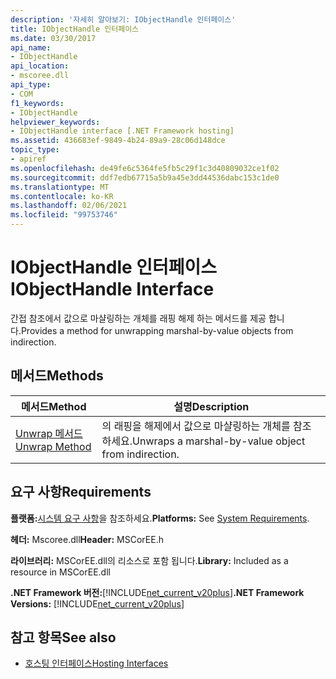```yaml
---
description: '자세히 알아보기: IObjectHandle 인터페이스'
title: IObjectHandle 인터페이스
ms.date: 03/30/2017
api_name:
- IObjectHandle
api_location:
- mscoree.dll
api_type:
- COM
f1_keywords:
- IObjectHandle
helpviewer_keywords:
- IObjectHandle interface [.NET Framework hosting]
ms.assetid: 436683ef-9849-4b24-89a9-28c06d148dce
topic_type:
- apiref
ms.openlocfilehash: de49fe6c5364fe5fb5c29f1c3d40809032ce1f02
ms.sourcegitcommit: ddf7edb67715a5b9a45e3dd44536dabc153c1de0
ms.translationtype: MT
ms.contentlocale: ko-KR
ms.lasthandoff: 02/06/2021
ms.locfileid: "99753746"
---
```

# <a name="iobjecthandle-interface"></a><span data-ttu-id="167c0-103">IObjectHandle 인터페이스</span><span class="sxs-lookup"><span data-stu-id="167c0-103">IObjectHandle Interface</span></span>

<span data-ttu-id="167c0-104">간접 참조에서 값으로 마샬링하는 개체를 래핑 해제 하는 메서드를 제공 합니다.</span><span class="sxs-lookup"><span data-stu-id="167c0-104">Provides a method for unwrapping marshal-by-value objects from indirection.</span></span>  
  
## <a name="methods"></a><span data-ttu-id="167c0-105">메서드</span><span class="sxs-lookup"><span data-stu-id="167c0-105">Methods</span></span>  
  
|<span data-ttu-id="167c0-106">메서드</span><span class="sxs-lookup"><span data-stu-id="167c0-106">Method</span></span>|<span data-ttu-id="167c0-107">설명</span><span class="sxs-lookup"><span data-stu-id="167c0-107">Description</span></span>|  
|------------|-----------------|  
|[<span data-ttu-id="167c0-108">Unwrap 메서드</span><span class="sxs-lookup"><span data-stu-id="167c0-108">Unwrap Method</span></span>](iobjecthandle-unwrap-method.md)|<span data-ttu-id="167c0-109">의 래핑을 해제에서 값으로 마샬링하는 개체를 참조 하세요.</span><span class="sxs-lookup"><span data-stu-id="167c0-109">Unwraps a marshal-by-value object from indirection.</span></span>|  
  
## <a name="requirements"></a><span data-ttu-id="167c0-110">요구 사항</span><span class="sxs-lookup"><span data-stu-id="167c0-110">Requirements</span></span>  

 <span data-ttu-id="167c0-111">**플랫폼:**[시스템 요구 사항](../../get-started/system-requirements.md)을 참조하세요.</span><span class="sxs-lookup"><span data-stu-id="167c0-111">**Platforms:** See [System Requirements](../../get-started/system-requirements.md).</span></span>  
  
 <span data-ttu-id="167c0-112">**헤더:** Mscoree.dll</span><span class="sxs-lookup"><span data-stu-id="167c0-112">**Header:** MSCorEE.h</span></span>  
  
 <span data-ttu-id="167c0-113">**라이브러리:** MSCorEE.dll의 리소스로 포함 됩니다.</span><span class="sxs-lookup"><span data-stu-id="167c0-113">**Library:** Included as a resource in MSCorEE.dll</span></span>  
  
 <span data-ttu-id="167c0-114">**.NET Framework 버전:**[!INCLUDE[net_current_v20plus](../../../../includes/net-current-v20plus-md.md)]</span><span class="sxs-lookup"><span data-stu-id="167c0-114">**.NET Framework Versions:** [!INCLUDE[net_current_v20plus](../../../../includes/net-current-v20plus-md.md)]</span></span>  
  
## <a name="see-also"></a><span data-ttu-id="167c0-115">참고 항목</span><span class="sxs-lookup"><span data-stu-id="167c0-115">See also</span></span>

- [<span data-ttu-id="167c0-116">호스팅 인터페이스</span><span class="sxs-lookup"><span data-stu-id="167c0-116">Hosting Interfaces</span></span>](hosting-interfaces.md)
